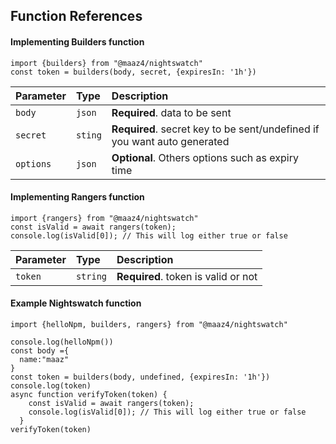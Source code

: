 
## Function References

#### Implementing Builders function

```
import {builders} from "@maaz4/nightswatch"
const token = builders(body, secret, {expiresIn: '1h'})
```

| Parameter | Type     | Description                |
| :-------- | :------- | :------------------------- |
| `body` | `json` | **Required**. data to be sent |
| `secret` | `sting` | **Required**. secret key to be sent/undefined if you want auto generated |
| `options` | `json` | **Optional**. Others options such as expiry time |

#### Implementing Rangers function

```
import {rangers} from "@maaz4/nightswatch"
const isValid = await rangers(token);
console.log(isValid[0]); // This will log either true or false

```

| Parameter | Type     | Description                       |
| :-------- | :------- | :-------------------------------- |
| `token`      | `string` | **Required**. token is valid or not |

#### Example Nightswatch function

```
import {helloNpm, builders, rangers} from "@maaz4/nightswatch"

console.log(helloNpm())
const body ={
  name:"maaz"
}
const token = builders(body, undefined, {expiresIn: '1h'})
console.log(token)
async function verifyToken(token) {
    const isValid = await rangers(token);
    console.log(isValid[0]); // This will log either true or false
  }
verifyToken(token) 

```

